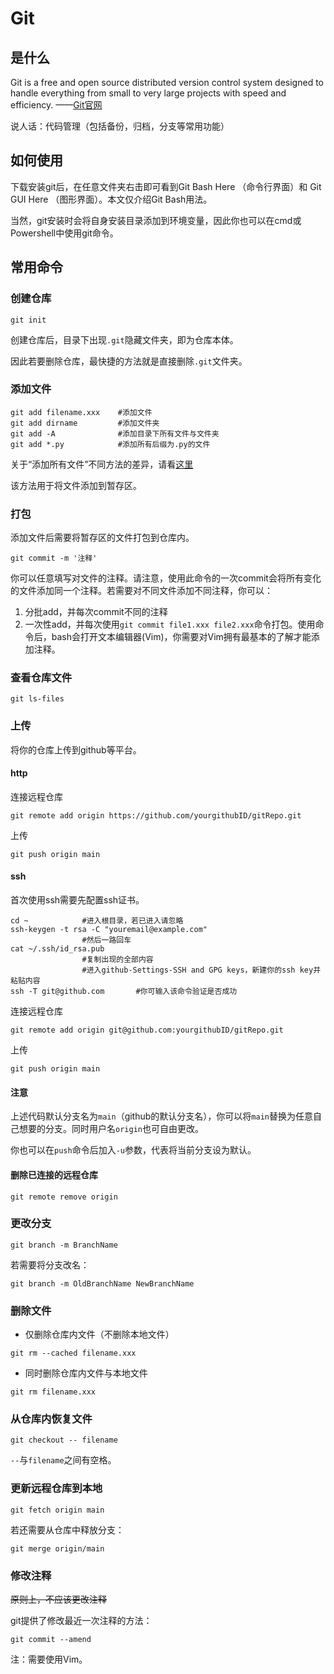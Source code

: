 # Git
## 是什么
Git is a free and open source distributed version control system designed to handle everything from small to very large projects with speed and efficiency. ——[Git官网](https://git-scm.com/)

说人话：代码管理（包括备份，归档，分支等常用功能）

## 如何使用

下载安装git后，在任意文件夹右击即可看到Git Bash Here （命令行界面）和 Git GUI Here （图形界面）。本文仅介绍Git Bash用法。

当然，git安装时会将自身安装目录添加到环境变量，因此你也可以在cmd或Powershell中使用git命令。

## 常用命令
### 创建仓库
```
git init
```
创建仓库后，目录下出现`.git`隐藏文件夹，即为仓库本体。

因此若要删除仓库，最快捷的方法就是直接删除`.git`文件夹。
### 添加文件
```
git add filename.xxx    #添加文件
git add dirname         #添加文件夹
git add -A              #添加目录下所有文件与文件夹
git add *.py            #添加所有后缀为.py的文件
```
关于“添加所有文件”不同方法的差异，请看[这里](https://www.jb51.net/article/191458.htm)

该方法用于将文件添加到暂存区。

### 打包
添加文件后需要将暂存区的文件打包到仓库内。
```
git commit -m '注释'
```
你可以任意填写对文件的注释。请注意，使用此命令的一次commit会将所有变化的文件添加同一个注释。若需要对不同文件添加不同注释，你可以：

1. 分批add，并每次commit不同的注释
2. 一次性add，并每次使用`git commit file1.xxx file2.xxx`命令打包。使用命令后，bash会打开文本编辑器(Vim)，你需要对Vim拥有最基本的了解才能添加注释。

### 查看仓库文件
```
git ls-files
```
### 上传
将你的仓库上传到github等平台。
#### http

连接远程仓库
```
git remote add origin https://github.com/yourgithubID/gitRepo.git
```
上传
```
git push origin main
```
#### ssh

首次使用ssh需要先配置ssh证书。
```
cd ~            #进入根目录，若已进入请忽略
ssh-keygen -t rsa -C "youremail@example.com"
                #然后一路回车
cat ~/.ssh/id_rsa.pub
                #复制出现的全部内容
                #进入github-Settings-SSH and GPG keys，新建你的ssh key并粘贴内容
ssh -T git@github.com       #你可输入该命令验证是否成功
```
连接远程仓库
```
git remote add origin git@github.com:yourgithubID/gitRepo.git
```
上传
```
git push origin main
```
#### 注意

上述代码默认分支名为`main`（github的默认分支名），你可以将`main`替换为任意自己想要的分支。同时用户名`origin`也可自由更改。

你也可以在`push`命令后加入`-u`参数，代表将当前分支设为默认。

#### 删除已连接的远程仓库

```
git remote remove origin
```

### 更改分支
```
git branch -m BranchName
```
若需要将分支改名：
```
git branch -m OldBranchName NewBranchName
```

### 删除文件
* 仅删除仓库内文件（不删除本地文件）
```
git rm --cached filename.xxx
```
* 同时删除仓库内文件与本地文件
```
git rm filename.xxx
```
### 从仓库内恢复文件
```
git checkout -- filename
```
`--`与`filename`之间有空格。
### 更新远程仓库到本地
```
git fetch origin main
```
若还需要从仓库中释放分支：
```
git merge origin/main
```
### 修改注释
~~原则上，不应该更改注释~~

git提供了修改最近一次注释的方法：
```
git commit --amend
```
注：需要使用Vim。


[^1]:按`i`或`a`进入insert模式，编辑完后按esc进入normal模式，输入`:wq`保存并退出。更多命令请看[这里](https://yianwillis.github.io/vimcdoc/doc/quickref.html#quickref)或者[这里](https://coolshell.cn/articles/5426.html)。